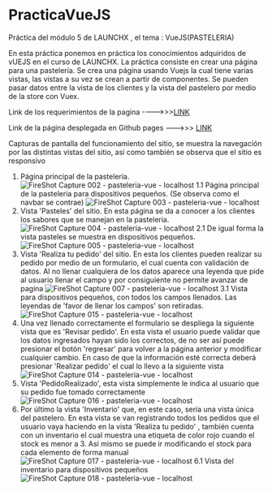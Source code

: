 # PracticaVueJS
Práctica del módulo 5 de LAUNCHX , el tema : VueJS(PASTELERIA)



En esta práctica ponemos en práctica los conocimientos adquiridos de vUEJS en el curso de LAUNCHX. La práctica consiste en crear una página para una pastelería. Se crea una página usando Vuejs la cual tiene varias vistas, las vistas a su vez se crean a partir de componentes. Se pueden pasar datos entre la vista de los clientes y la vista del pastelero por medio de la store con Vuex.

Link de los requerimientos de la pagina ---->>>[LINK](https://github.com/LaunchX-InnovaccionVirtual/FrontEnd-Mision/tree/main/05%20-%20VUEJS/practica)

Link de la página desplegada en Github pages --->>> [LINK](https://robertoperedo.github.io/despliegue-Vue-practice/#/inventario)

Capturas de pantalla del funcionamiento del sitio, se muestra la navegación por las distintas vistas del sitio, así como también se observa que el sitio es responsivo

1. Página principal de la pastelería.
![FireShot Capture 002 - pasteleria-vue - localhost](https://user-images.githubusercontent.com/99369122/160930743-a7545a72-f8c8-4c85-bb82-c1f94baaf850.png)
1.1 Página principal de la pasteleria para dispositivos pequeños. (Se observa como el navbar se contrae)
![FireShot Capture 003 - pasteleria-vue - localhost](https://user-images.githubusercontent.com/99369122/160930860-718db0bb-3494-4a08-93f6-56f85b325374.png)
2. Vista 'Pasteles' del sitio. En esta página se da a conocer a los clientes los sabores que se manejan en la pasteleria.
![FireShot Capture 004 - pasteleria-vue - localhost](https://user-images.githubusercontent.com/99369122/160931044-cb9a27d3-b2a6-484b-8a18-f6903088b916.png)
2.1 De igual forma la vista pasteles se muestra en dispositivos pequeños.
![FireShot Capture 005 - pasteleria-vue - localhost](https://user-images.githubusercontent.com/99369122/160931152-4cc8006e-8970-48c9-b6e9-06f11b777c85.png)
3. Vista 'Realiza tu pedido' del sitio. En esta los clientes pueden realizar su pedido por medio de un formulario, el cual cuenta con validación de datos. Al no llenar cualquiera de los datos aparece una leyenda que pide al usuario llenar el campo y por consiguiente no permite avanzar de pagina
![FireShot Capture 007 - pasteleria-vue - localhost](https://user-images.githubusercontent.com/99369122/160931482-43657c9b-a40d-4c92-b4e4-26ef9d6ca522.png)
3.1 Vista para dispositivos pequeños, con todos los campos llenados. Las leyendas de 'favor de llenar los campos' son retiradas.
![FireShot Capture 015 - pasteleria-vue - localhost](https://user-images.githubusercontent.com/99369122/160931616-24e1dd4e-926c-4aec-a002-9931c8f25927.png)
4. Una vez llenado correctamente el formulario se despliega la siguiente vista que es 'Revisar pedido'. En esta vista el usuario puede validar que los datos ingresados hayan sido los correctos, de no ser así puede presionar el botón 'regresar' para volver a la página anterior y modificar cualquier cambio. En caso de que la información esté correcta deberá presionar 'Realizar pedido' el cual lo llevo a la siguiente vista
![FireShot Capture 014 - pasteleria-vue - localhost](https://user-images.githubusercontent.com/99369122/160931945-82f912ff-597b-4478-a14f-a68b3a00f57e.png)
5. Vista 'PedidoRealizado', esta vista simplemente le indica al usuario que su pedido fue tomado correctamente
![FireShot Capture 016 - pasteleria-vue - localhost](https://user-images.githubusercontent.com/99369122/160932050-ff37755d-7eae-4911-89d4-57e8699e6ab5.png)
6. Por último la vista 'Inventario' que, en este caso, sería una vista única del pastelero. En esta vista se van registrando todos los pedidos que el usuario vaya haciendo en la vista 'Realiza tu pedido' , también cuenta con un inventario el cual muestra una etiqueta de color rojo cuando el stock es menor a 3. Así mismo se puede ir modificando el stock para cada elemento de forma manual
![FireShot Capture 017 - pasteleria-vue - localhost](https://user-images.githubusercontent.com/99369122/160933034-f7539eba-027f-47a6-a782-94e677c6ff09.png)
6.1 Vista del inventario para dispositivos pequeños
![FireShot Capture 018 - pasteleria-vue - localhost](https://user-images.githubusercontent.com/99369122/160933064-4b21189f-91d3-478c-b829-0ce086651be2.png)

